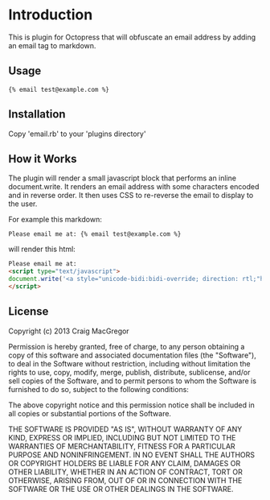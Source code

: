 # Introduction

This is plugin for Octopress that will obfuscate an email address by adding
an email tag to markdown.

## Usage

```
{% email test@example.com %}
```

## Installation

Copy 'email.rb' to your 'plugins directory'

## How it Works

The plugin will render a small javascript block that performs an inline document.write. 
It renders an email address with some characters encoded and in reverse order. It then
uses CSS to re-reverse the email to display to the user.

For example this markdown:

```
Please email me at: {% email test@example.com %}
```

will render this html:

```html
Please email me at: 
<script type="text/javascript">
document.write('<a style="unicode-bidi:bidi-override; direction: rtl;"href="&#109;&#97;&#105;&#108;&#116;&#111;&#58;test&#64;example&#46;com">moc&#46;elpmaxe&#64;tset</a>');
</script> 
```

## License

Copyright (c) 2013 Craig MacGregor

Permission is hereby granted, free of charge, to any person obtaining a copy of
this software and associated documentation files (the "Software"), to deal in
the Software without restriction, including without limitation the rights to
use, copy, modify, merge, publish, distribute, sublicense, and/or sell copies
of the Software, and to permit persons to whom the Software is furnished to do
so, subject to the following conditions:

The above copyright notice and this permission notice shall be included in all
copies or substantial portions of the Software.

THE SOFTWARE IS PROVIDED "AS IS", WITHOUT WARRANTY OF ANY KIND, EXPRESS OR
IMPLIED, INCLUDING BUT NOT LIMITED TO THE WARRANTIES OF MERCHANTABILITY,
FITNESS FOR A PARTICULAR PURPOSE AND NONINFRINGEMENT. IN NO EVENT SHALL THE
AUTHORS OR COPYRIGHT HOLDERS BE LIABLE FOR ANY CLAIM, DAMAGES OR OTHER
LIABILITY, WHETHER IN AN ACTION OF CONTRACT, TORT OR OTHERWISE, ARISING FROM,
OUT OF OR IN CONNECTION WITH THE SOFTWARE OR THE USE OR OTHER DEALINGS IN THE
SOFTWARE.
